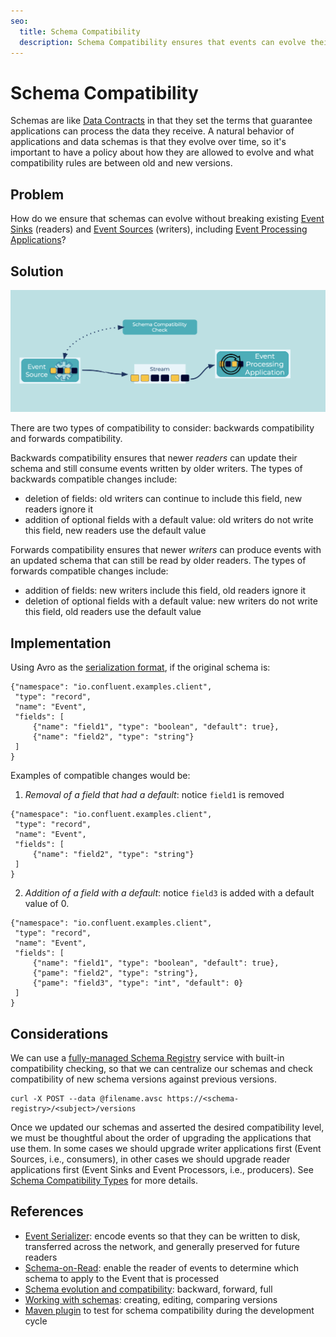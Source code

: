 ```yaml
---
seo:
  title: Schema Compatibility
  description: Schema Compatibility ensures that events can evolve their schemas so that old and new versions can still be processed by downstream applications
---
```


# Schema Compatibility
Schemas are like [Data Contracts](../event/data-contract.md) in that they set the terms that guarantee applications can process the data they receive.
A natural behavior of applications and data schemas is that they evolve over time, so it's important to have a policy about how they are allowed to evolve and what compatibility rules are between old and new versions.

## Problem
How do we ensure that schemas can evolve without breaking existing [Event Sinks](../event-sink/event-sink.md) (readers) and [Event Sources](../event-source/event-source.md) (writers), including [Event Processing Applications](../event-processing/event-processing-application)?

## Solution
![schema-compatibility](../img/schema-compatibility.png)

There are two types of compatibility to consider: backwards compatibility and forwards compatibility.

Backwards compatibility ensures that newer _readers_ can update their schema and still consume events written by older writers.
The types of backwards compatible changes include:

* deletion of fields: old writers can continue to include this field, new readers ignore it
* addition of optional fields with a default value: old writers do not write this field, new readers use the default value

Forwards compatibility ensures that newer _writers_ can produce events with an updated schema that can still be read by older readers.
The types of forwards compatible changes include:

* addition of fields: new writers include this field, old readers ignore it
* deletion of optional fields with a default value: new writers do not write this field, old readers use the default value

## Implementation
Using Avro as the [serialization format](../event/event-serializer.md), if the original schema is:

```
{"namespace": "io.confluent.examples.client",
 "type": "record",
 "name": "Event",
 "fields": [
     {"name": "field1", "type": "boolean", "default": true},
     {"name": "field2", "type": "string"}
 ]
}
```

Examples of compatible changes would be:

1. _Removal of a field that had a default_: notice `field1` is removed

```
{"namespace": "io.confluent.examples.client",
 "type": "record",
 "name": "Event",
 "fields": [
     {"name": "field2", "type": "string"}
 ]
}
```

2. _Addition of a field with a default_: notice `field3` is added with a default value of 0.

```
{"namespace": "io.confluent.examples.client",
 "type": "record",
 "name": "Event",
 "fields": [
     {"name": "field1", "type": "boolean", "default": true},
     {"pame": "field2", "type": "string"},
     {"pame": "field3", "type": "int", "default": 0}
 ]
}
```

## Considerations
We can use a [fully-managed Schema Registry](https://docs.confluent.io/cloud/current/get-started/schema-registry.html) service with built-in compatibility checking, so that we can centralize our schemas and check compatibility of new schema versions against previous versions.

```
curl -X POST --data @filename.avsc https://<schema-registry>/<subject>/versions
```

Once we updated our schemas and asserted the desired compatibility level, we must be thoughtful about the order of upgrading the applications that use them.
In some cases we should upgrade writer applications first (Event Sources, i.e., consumers), in other cases we should upgrade reader applications first (Event Sinks and Event Processors, i.e., producers).
See [Schema Compatibility Types](https://docs.confluent.io/platform/current/schema-registry/avro.html#compatibility-types) for more details.

## References
* [Event Serializer](../event/event-serializer.md): encode events so that they can be written to disk, transferred across the network, and generally preserved for future readers
* [Schema-on-Read](../event/schema-on-read.md): enable the reader of events to determine which schema to apply to the Event that is processed
* [Schema evolution and compatibility](https://docs.confluent.io/platform/current/schema-registry/avro.html): backward, forward, full
* [Working with schemas](https://docs.confluent.io/cloud/current/client-apps/schemas-manage.html): creating, editing, comparing versions
* [Maven plugin](https://docs.confluent.io/platform/current/schema-registry/develop/maven-plugin.html#schema-registry-test-compatibility) to test for schema compatibility during the development cycle
